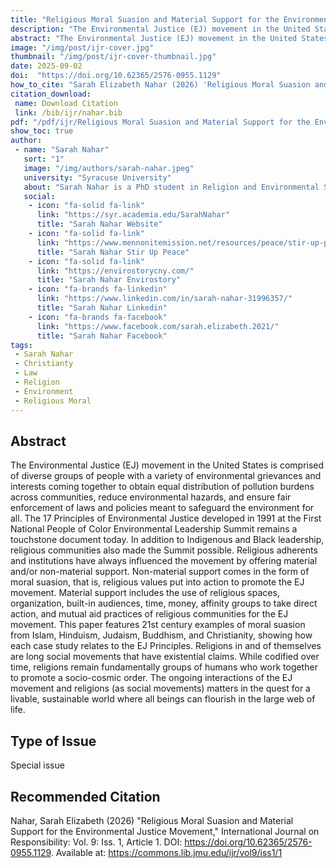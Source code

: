 ```yaml
---
title: "Religious Moral Suasion and Material Support for the Environmental Justice Movement"
description: "The Environmental Justice (EJ) movement in the United States is comprised of diverse groups of people with a variety of environmental grievances and interests coming together to obtain equal distribution of pollution burdens across communities, reduce environmental hazards, and ensure fair enforcement of laws and policies meant to safeguard the environment for all."
abstract: "The Environmental Justice (EJ) movement in the United States is comprised of diverse groups of people with a variety of environmental grievances and interests coming together to obtain equal distribution of pollution burdens across communities, reduce environmental hazards, and ensure fair enforcement of laws and policies meant to safeguard the environment for all. The 17 Principles of Environmental Justice developed in 1991 at the First National People of Color Environmental Leadership Summit remains a touchstone document today"
image: "/img/post/ijr-cover.jpg"
thumbnail: "/img/post/ijr-cover-thumbnail.jpg"
date: 2025-09-02
doi:  "https://doi.org/10.62365/2576-0955.1129"
how_to_cite: "Sarah Elizabeth Nahar (2026) 'Religious Moral Suasion and Material Support for the Environmental Justice Movement', International Journal on Responsibility: Vol. 9: Iss. 1, Article 1. DOI: https://doi.org/10.62365/2576-0955.1129."
citation_download: 
 name: Download Citation
 link: /bib/ijr/nahar.bib
pdf: "/pdf/ijr/Religious Moral Suasion and Material Support for the Environmenta.pdf"
show_toc: true
author: 
 - name: "Sarah Nahar"
   sort: "1"
   image: "/img/authors/sarah-nahar.jpeg"
   university: "Syracuse University"
   about: "Sarah Nahar is a PhD student in Religion and Environmental Studies at Syracuse University and SUNY College of Environmental Science and Forestry, on unceded Onondaga land."
   social:
    - icon: "fa-solid fa-link"
      link: "https://syr.academia.edu/SarahNahar"
      title: "Sarah Nahar Website"
    - icon: "fa-solid fa-link"
      link: "https://www.mennonitemission.net/resources/peace/stir-up-peace"
      title: "Sarah Nahar Stir Up Peace"
    - icon: "fa-solid fa-link"
      link: "https://envirostorycny.com/"
      title: "Sarah Nahar Envirostory"
    - icon: "fa-brands fa-linkedin"
      link: "https://www.linkedin.com/in/sarah-nahar-31996357/"
      title: "Sarah Nahar Linkedin"
    - icon: "fa-brands fa-facebook"
      link: "https://www.facebook.com/sarah.elizabeth.2021/"
      title: "Sarah Nahar Facebook"
tags: 
 - Sarah Nahar
 - Christianty
 - Law
 - Religion
 - Environment
 - Religious Moral
---
```


Abstract
--------

The Environmental Justice (EJ) movement in the United States is comprised of diverse groups of people with a variety of environmental grievances and interests coming together to obtain equal distribution of pollution burdens across communities, reduce environmental hazards, and ensure fair enforcement of laws and policies meant to safeguard the environment for all. The 17 Principles of Environmental Justice developed in 1991 at the First National People of Color Environmental Leadership Summit remains a touchstone document today. In addition to Indigenous and Black leadership, religious communities also made the Summit possible. Religious adherents and institutions have always influenced the movement by offering material and/or non-material support. Non-material support comes in the form of moral suasion, that is, religious values put into action to promote the EJ movement. Material support includes the use of religious spaces, organization, built-in audiences, time, money, affinity groups to take direct action, and mutual aid practices of religious communities for the EJ movement. This paper features 21st century examples of moral suasion from Islam, Hinduism, Judaism, Buddhism, and Christianity, showing how each case study relates to the EJ Principles. Religions in and of themselves are long social movements that have existential claims. While codified over time, religions remain fundamentally groups of humans who work together to promote a socio-cosmic order. The ongoing interactions of the EJ movement and religions (as social movements) matters in the quest for a livable, sustainable world where all beings can flourish in the large web of life.

Type of Issue
-------------

Special issue

Recommended Citation
--------------------

Nahar, Sarah Elizabeth (2026) "Religious Moral Suasion and Material Support for the Environmental Justice Movement," International Journal on Responsibility: Vol. 9: Iss. 1, Article 1.
DOI: <https://doi.org/10.62365/2576-0955.1129>.
Available at: <https://commons.lib.jmu.edu/ijr/vol9/iss1/1>
